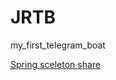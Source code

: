 # JRTB
my_first_telegram_boat


[Spring sceleton share](https://start.spring.io/#!type=maven-project&language=java&platformVersion=2.6.6&packaging=jar&jvmVersion=11&groupId=com.github.nikita160&artifactId=telegrambot&name=Javarush%20TelegramBot&description=My%20first%20telegram%20Bot&packageName=com.github.nikita160.jrtb)
